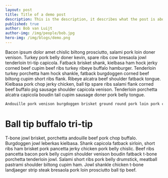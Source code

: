 ```yaml
---
layout: post
title: Title of a demo post
description: This is the description, it describes what the post is about
published: true
author: Bob van Luijt
author-img: /img/people/bob.jpg
hero-img: /img/blogs/demo.png
---
```


Bacon ipsum dolor amet chislic biltong prosciutto, salami pork loin doner venison. Turkey pork belly doner kevin, spare ribs cow bresaola jowl tenderloin tri-tip capicola. Fatback brisket shank, kielbasa ham hock jerky corned beef cupim beef ribs turkey ribeye buffalo hamburger. Tenderloin turkey porchetta ham hock shankle, fatback burgdoggen corned beef biltong cupim short ribs flank. Ribeye alcatra beef shoulder fatback tongue. Kielbasa pork chop jerky chicken, ball tip spare ribs salami flank corned beef buffalo pig sausage shoulder capicola venison. Tenderloin porchetta alcatra capicola boudin tail cupim sausage doner pork belly tongue.

```markdown
Andouille pork venison burgdoggen brisket ground round pork loin pork chop jerky, salami flank picanha bresaola ball tip bacon.
```

# Ball tip buffalo tri-tip

T-bone jowl brisket, porchetta andouille beef pork chop buffalo. Burgdoggen jowl leberkas kielbasa. Shank capicola fatback sirloin, short ribs ham brisket pork pancetta jerky chicken pork belly chislic. Beef ribs pancetta bacon pork belly cupim shoulder venison boudin fatback t-bone porchetta tenderloin jowl. Salami short ribs pork belly drumstick, meatball pastrami shoulder biltong cupim ham. Jowl shankle chicken t-bone landjaeger strip steak bresaola pork loin prosciutto ball tip beef.